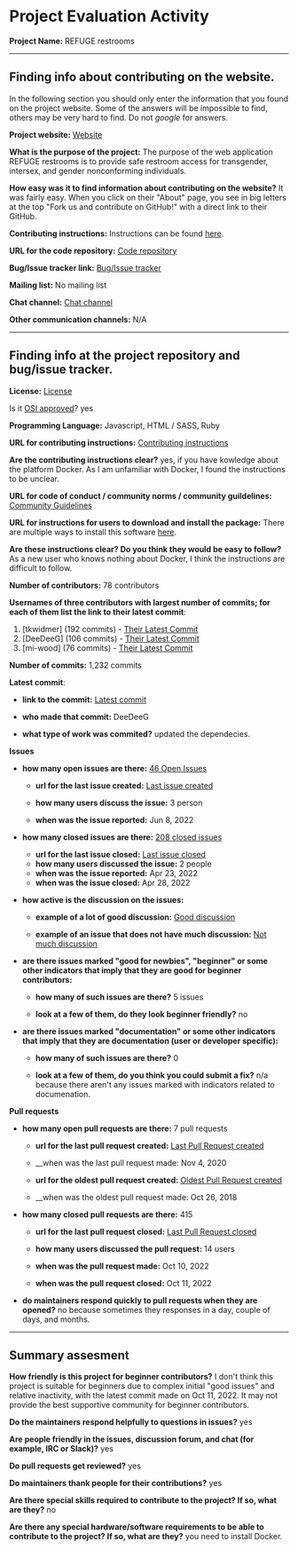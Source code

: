 # Project Evaluation Activity



__Project Name:__  REFUGE restrooms


---

## Finding info about contributing on the website.

In the following section you should only enter the information that you
found on the project website. Some of the answers will be impossible to find, others
may be very hard to find. Do not _google_ for answers.

__Project website:__ [Website](https://hospitalrun.io/)


__What is the purpose of the project:__ The purpose of the web application REFUGE restrooms is to provide safe restroom access for transgender, intersex, and gender nonconforming individuals.


__How easy was it to find information about contributing on the website?__ It was fairly easy. When you click on their "About" page, you see in big letters at the top "Fork us and contribute on GitHub!" with a direct link to their GitHub.


__Contributing instructions:__ Instructions can be found [here](https://github.com/RefugeRestrooms/refugerestrooms/blob/develop/CONTRIBUTING.md).

__URL for the code repository:__ [Code repository](https://github.com/RefugeRestrooms/refugerestrooms)

__Bug/Issue tracker link:__ [Bug/Issue tracker](https://github.com/RefugeRestrooms/refugerestrooms/issues)

__Mailing list:__ No mailing list 

__Chat channel:__ [Chat channel](https://join.slack.com/t/refugelgbt/shared_invite/zt-3zaagpad-DvyfAPcepuRzFBJix1uYkg)

__Other communication channels:__ N/A


---

## Finding info at the project repository and bug/issue tracker.

__License:__ [License](https://github.com/RefugeRestrooms/refugerestrooms/blob/develop/LICENSE.txt)

Is it [OSI approved](https://opensource.org/licenses/alphabetical)? yes

__Programming Language:__ Javascript, HTML / SASS, Ruby

__URL for contributing instructions:__ [Contributing instructions](https://github.com/RefugeRestrooms/refugerestrooms/blob/develop/CONTRIBUTING.md)

__Are the contributing instructions clear?__ yes, if you have kowledge about the platform Docker. As I am unfamiliar with Docker, I found the instructions to be unclear.


__URL for code of conduct / community norms / community guildelines:__ [Community Guidelines](https://github.com/RefugeRestrooms/refugerestrooms/blob/develop/CODE_OF_CONDUCT.md)

__URL for instructions for users to download and install the package:__ There are multiple ways to install this software [here](https://github.com/RefugeRestrooms/refugerestrooms/blob/develop/CONTRIBUTING.md). 


__Are these instructions clear? Do you think they would be easy to follow?__ As a new user who knows nothing about Docker, I think the instructions are difficult to follow. 


__Number of contributors:__ 78 contributors


__Usernames of three contributors with largest number of commits; for
each of them list the link to their latest commit__:

1. [tkwidmer] (192 commits) - [Their Latest Commit](https://github.com/RefugeRestrooms/refugerestrooms/commit/8e091b64a69c6148d163c5d785d417c512a41e00)
2. [DeeDeeG] (106 commits) - [Their Latest Commit](https://github.com/RefugeRestrooms/refugerestrooms/commit/b77d7528fb9462eb4cf3903c6867e3cd9f0ce53b)
3. [mi-wood] (76 commits) - [Their Latest Commit](https://github.com/RefugeRestrooms/refugerestrooms/commit/df47564463f4db26801d0da4aa70090bf15cfc67)


__Number of commits:__ 1,232 commits

__Latest commit__:

- __link to the commit:__ [Latest commit](https://github.com/RefugeRestrooms/refugerestrooms/commit/b77d7528fb9462eb4cf3903c6867e3cd9f0ce53b)

- __who made that commit:__ DeeDeeG

- __what type of work was commited?__ updated the dependecies. 


__Issues__

- __how many open issues are there:__ [46 Open Issues](https://github.com/RefugeRestrooms/refugerestrooms/issues)

    - __url for the last issue created:__ [Last issue created](https://github.com/RefugeRestrooms/refugerestrooms/issues/674)

    - __how many users discuss the issue:__ 3 person
    
    - __when was the issue reported:__ Jun 8, 2022
    

- __how many closed issues are there:__ [208 closed issues](https://github.com/RefugeRestrooms/refugerestrooms/issues?q=is%3Aissue+is%3Aclosed)
    - __url for the last issue closed:__ [Last issue closed](https://github.com/RefugeRestrooms/refugerestrooms/issues/671)
    - __how many users discussed the issue:__ 2 people
    - __when was the issue reported:__ Apr 23, 2022
    - __when was the issue closed:__ Apr 28, 2022

- __how active is the discussion on the issues:__ 

    - __example of a lot of good discussion:__ [Good discussion](https://github.com/RefugeRestrooms/refugerestrooms/issues/612)
    
    - __example of an issue that does not have much discussion:__ [Not much discussion](https://github.com/RefugeRestrooms/refugerestrooms/issues/289)



- __are there issues marked "good for newbies", "beginner" or some other indicators that imply that they are good for beginner contributors:__ 

    - __how many of such issues are there?__ 5 issues
    
    - __look at a few of them, do they look beginner friendly?__ no 



- __are there issues marked "documentation" or some other indicators that imply that they are documentation (user or developer specific):__ 

    - __how many of such issues are there?__ 0
    
    - __look at a few of them, do you think you could submit a fix?__ n/a because there aren't any issues marked with indicators related to documenation. 



__Pull requests__

- __how many open pull requests are there:__ 7 pull requests

    - __url for the last pull request created:__ [Last Pull Request created](https://github.com/RefugeRestrooms/refugerestrooms/pull/656)
    
    - __when was the last pull request made: Nov 4, 2020 

    - __url for the oldest pull request created:__ [Oldest Pull Request created](https://github.com/RefugeRestrooms/refugerestrooms/pull/520)
    
    - __when was the oldest pull request made: Oct 26, 2018

- __how many closed pull requests are there:__ 415

    - __url for the last pull request closed:__ [Last Pull Request closed](https://github.com/RefugeRestrooms/refugerestrooms/pull/677)
    
    - __how many users discussed the pull request:__ 14 users
    
    - __when was the pull request made:__  Oct 10, 2022
    
    - __when was the pull request closed:__  Oct 11, 2022
    

- __do maintainers respond quickly to pull requests when they are opened?__ no because sometimes they responses in a day, couple of days, and months.





---


## Summary assesment
__How friendly is this project for beginner contributors?__ I don't think this project is suitable for beginners due to complex initial "good issues" and relative inactivity, with the latest commit made on Oct 11, 2022. It may not provide the best supportive community for beginner contributors.

__Do the maintainers respond helpfully to questions in issues?__ yes



__Are people friendly in the issues, discussion forum, and chat (for example, IRC or Slack)?__ yes




__Do pull requests get reviewed?__ yes



__Do maintainers thank people for their contributions?__ yes



__Are there special skills required to contribute to the project? If so, what are they?__ no


__Are there any special hardware/software requirements to be able to contribute to the project? If so, what are they?__ you need to install Docker.
